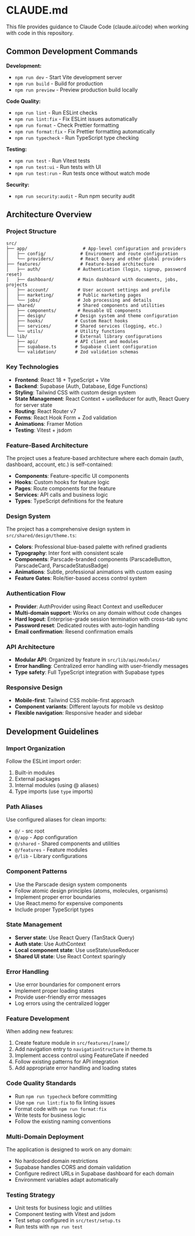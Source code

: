 # CLAUDE.md

This file provides guidance to Claude Code (claude.ai/code) when working with code in this repository.

## Common Development Commands

**Development:**
- `npm run dev` - Start Vite development server
- `npm run build` - Build for production
- `npm run preview` - Preview production build locally

**Code Quality:**
- `npm run lint` - Run ESLint checks
- `npm run lint:fix` - Fix ESLint issues automatically
- `npm run format` - Check Prettier formatting
- `npm run format:fix` - Fix Prettier formatting automatically
- `npm run typecheck` - Run TypeScript type checking

**Testing:**
- `npm run test` - Run Vitest tests
- `npm run test:ui` - Run tests with UI
- `npm run test:run` - Run tests once without watch mode

**Security:**
- `npm run security:audit` - Run npm security audit

## Architecture Overview

### Project Structure
```
src/
├── app/                     # App-level configuration and providers
│   ├── config/             # Environment and route configuration
│   └── providers/          # React Query and other global providers
├── features/               # Feature-based architecture
│   ├── auth/              # Authentication (login, signup, password reset)
│   ├── dashboard/         # Main dashboard with documents, jobs, projects
│   ├── account/           # User account settings and profile
│   ├── marketing/         # Public marketing pages
│   └── jobs/              # Job processing and details
├── shared/                # Shared components and utilities
│   ├── components/        # Reusable UI components
│   ├── design/           # Design system and theme configuration
│   ├── hooks/            # Custom React hooks
│   ├── services/         # Shared services (logging, etc.)
│   └── utils/            # Utility functions
└── lib/                  # External library configurations
    ├── api/              # API client and modules
    ├── supabase.ts       # Supabase client configuration
    └── validation/       # Zod validation schemas
```

### Key Technologies
- **Frontend**: React 18 + TypeScript + Vite
- **Backend**: Supabase (Auth, Database, Edge Functions)
- **Styling**: Tailwind CSS with custom design system
- **State Management**: React Context + useReducer for auth, React Query for server state
- **Routing**: React Router v7
- **Forms**: React Hook Form + Zod validation
- **Animations**: Framer Motion
- **Testing**: Vitest + jsdom

### Feature-Based Architecture
The project uses a feature-based architecture where each domain (auth, dashboard, account, etc.) is self-contained:

- **Components**: Feature-specific UI components
- **Hooks**: Custom hooks for feature logic
- **Pages**: Route components for the feature
- **Services**: API calls and business logic
- **Types**: TypeScript definitions for the feature

### Design System
The project has a comprehensive design system in `src/shared/design/theme.ts`:
- **Colors**: Professional blue-based palette with refined gradients
- **Typography**: Inter font with consistent scale
- **Components**: Parscade-branded components (ParscadeButton, ParscadeCard, ParscadeStatusBadge)
- **Animations**: Subtle, professional animations with custom easing
- **Feature Gates**: Role/tier-based access control system

### Authentication Flow
- **Provider**: AuthProvider using React Context and useReducer
- **Multi-domain support**: Works on any domain without code changes
- **Hard logout**: Enterprise-grade session termination with cross-tab sync
- **Password reset**: Dedicated routes with auto-login handling
- **Email confirmation**: Resend confirmation emails

### API Architecture
- **Modular API**: Organized by feature in `src/lib/api/modules/`
- **Error handling**: Centralized error handling with user-friendly messages
- **Type safety**: Full TypeScript integration with Supabase types

### Responsive Design
- **Mobile-first**: Tailwind CSS mobile-first approach
- **Component variants**: Different layouts for mobile vs desktop
- **Flexible navigation**: Responsive header and sidebar

## Development Guidelines

### Import Organization
Follow the ESLint import order:
1. Built-in modules
2. External packages
3. Internal modules (using @ aliases)
4. Type imports (use `type` imports)

### Path Aliases
Use configured aliases for clean imports:
- `@/` - src root
- `@/app` - App configuration
- `@/shared` - Shared components and utilities
- `@/features` - Feature modules
- `@/lib` - Library configurations

### Component Patterns
- Use the Parscade design system components
- Follow atomic design principles (atoms, molecules, organisms)
- Implement proper error boundaries
- Use React.memo for expensive components
- Include proper TypeScript types

### State Management
- **Server state**: Use React Query (TanStack Query)
- **Auth state**: Use AuthContext
- **Local component state**: Use useState/useReducer
- **Shared UI state**: Use React Context sparingly

### Error Handling
- Use error boundaries for component errors
- Implement proper loading states
- Provide user-friendly error messages
- Log errors using the centralized logger

### Feature Development
When adding new features:
1. Create feature module in `src/features/[name]/`
2. Add navigation entry to `navigationStructure` in theme.ts
3. Implement access control using FeatureGate if needed
4. Follow existing patterns for API integration
5. Add appropriate error handling and loading states

### Code Quality Standards
- Run `npm run typecheck` before committing
- Use `npm run lint:fix` to fix linting issues
- Format code with `npm run format:fix`
- Write tests for business logic
- Follow the existing naming conventions

### Multi-Domain Deployment
The application is designed to work on any domain:
- No hardcoded domain restrictions
- Supabase handles CORS and domain validation
- Configure redirect URLs in Supabase dashboard for each domain
- Environment variables adapt automatically

### Testing Strategy
- Unit tests for business logic and utilities
- Component testing with Vitest and jsdom
- Test setup configured in `src/test/setup.ts`
- Run tests with `npm run test`